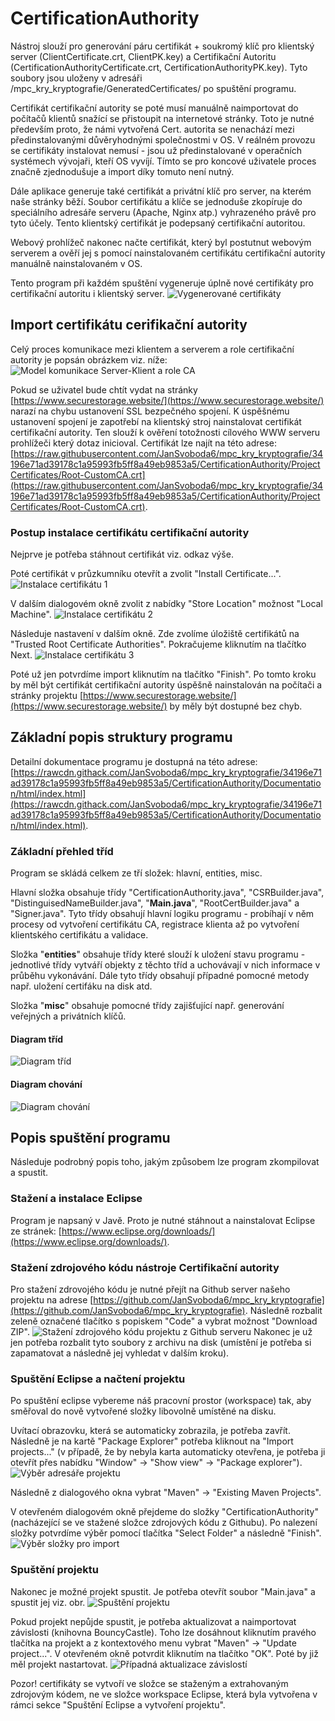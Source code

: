 # CertificationAuthority

Nástroj slouží pro generování páru certifikát + soukromý klíč pro klientský server (ClientCertificate.crt, ClientPK.key) a Certifikační Autoritu (CertificationAuthorityCertificate.crt, CertificationAuthorityPK.key). Tyto soubory jsou uloženy v adresáři /mpc_kry_kryptografie/GeneratedCertificates/ po spuštění programu.

Certifikát certifikační autority se poté musí manuálně naimportovat do počítačů klientů snažící se přistoupit na internetové stránky. Toto je nutné především proto, že námi vytvořená Cert. autorita se nenachází mezi předinstalovanými důvěryhodnými společnostmi v OS. V reálném provozu se certifikáty instalovat nemusí - jsou už předinstalované v operačních systémech vývojaři, kteří OS vyvíjí. Tímto se pro koncové uživatele proces značně zjednodušuje a import díky tomuto není nutný.

Dále aplikace generuje také certifikát a privátní klíč pro server, na kterém naše stránky běží. Soubor certifikátu a klíče se jednoduše zkopíruje do speciálního adresáře serveru (Apache, Nginx atp.) vyhrazeného právě pro tyto účely. Tento klientský certifikát je podepsaný certifikační autoritou.

Webový prohlížeč nakonec načte certifikát, který byl postutnut webovým serverem a ověří jej s pomocí nainstalovaném certifikátu certifikační autority manuálně nainstalovaném v OS.

Tento program při každém spuštění vygeneruje úplně nové certifikáty pro certifikační autoritu i klientský server.
![Vygenerované certifikáty](https://github.com/JanSvoboda6/mpc_kry_kryptografie/blob/dev-hwired/CertificationAuthority/Documentation/img/generated-certificates.png?raw=true)

## Import certifikátu cerifikační autority
Celý proces komunikace mezi klientem a serverem a role certifikační autority je popsán obrázkem viz. níže:
![Model komunikace Server-Klient a role CA](https://github.com/JanSvoboda6/mpc_kry_kryptografie/blob/dev-hwired/CertificationAuthority/Documentation/uml/CommunicationDiagram.drawio.png?raw=true)

Pokud se uživatel bude chtít vydat na stránky [https://www.securestorage.website/](https://www.securestorage.website/) narazí na chybu ustanovení SSL bezpečného spojení. K úspěšnému ustanovení spojení je zapotřebí na klientský stroj nainstalovat certifikát certifikační autority. Ten slouží k ověření totožnosti cílového WWW serveru prohlížeči který dotaz inicioval. Certifikát lze najít na této adrese: [https://raw.githubusercontent.com/JanSvoboda6/mpc_kry_kryptografie/34196e71ad39178c1a95993fb5ff8a49eb9853a5/CertificationAuthority/ProjectCertificates/Root-CustomCA.crt](https://raw.githubusercontent.com/JanSvoboda6/mpc_kry_kryptografie/34196e71ad39178c1a95993fb5ff8a49eb9853a5/CertificationAuthority/ProjectCertificates/Root-CustomCA.crt). 

### Postup instalace certifikátu certifikační autority
Nejprve je potřeba stáhnout certifikát viz. odkaz výše.


Poté certifikát v průzkumníku otevřít a zvolit "Install Certificate...".
![Instalace certifikátu 1](https://github.com/JanSvoboda6/mpc_kry_kryptografie/blob/dev-hwired/CertificationAuthority/Documentation/img/certificate-installation1.png?raw=true)

V dalším dialogovém okně zvolit z nabídky "Store Location" možnost "Local Machine".
![Instalace certifikátu 2](https://github.com/JanSvoboda6/mpc_kry_kryptografie/blob/dev-hwired/CertificationAuthority/Documentation/img/certificate-installation2.png?raw=true)

Následuje nastavení v dalším okně. Zde zvolíme úložiště certifikátů na "Trusted Root Certificate Authorities". Pokračujeme kliknutím na tlačítko Next.
![Instalace certifikátu 3](https://github.com/JanSvoboda6/mpc_kry_kryptografie/blob/dev-hwired/CertificationAuthority/Documentation/img/certificate-installation3.png?raw=true)

Poté už jen potvrdíme import kliknutím na tlačítko "Finish". Po tomto kroku by měl být certifikát certifikační autority úspěšně nainstalován na počítači a stránky projektu [https://www.securestorage.website/](https://www.securestorage.website/) by měly být dostupné bez chyb.


## Základní popis struktury programu
Detailní dokumentace programu je dostupná na této adrese: [https://rawcdn.githack.com/JanSvoboda6/mpc_kry_kryptografie/34196e71ad39178c1a95993fb5ff8a49eb9853a5/CertificationAuthority/Documentation/html/index.html](https://rawcdn.githack.com/JanSvoboda6/mpc_kry_kryptografie/34196e71ad39178c1a95993fb5ff8a49eb9853a5/CertificationAuthority/Documentation/html/index.html).

### Základní přehled tříd
Program se skládá celkem ze tří složek: hlavní, entities, misc.

Hlavní složka obsahuje třídy "CertificationAuthority.java", "CSRBuilder.java", "DistinguisedNameBuilder.java", "**Main.java**", "RootCertBuilder.java" a "Signer.java". Tyto třídy obsahují hlavní logiku programu - probíhají v něm procesy od vytvoření certifikátu CA, registrace klienta až po vytvoření klientského certifikátu a validace.

Složka "**entities**" obsahuje třídy které slouží k uložení stavu programu - jednotlivé třídy vytváří objekty z těchto tříd a uchovávají v nich informace v průběhu vykonávání. Dále tyto třídy obsahují případné pomocné metody např. uložení certifáku na disk atd.

Složka "**misc**" obsahuje pomocné třídy zajišťující např. generování veřejných a privátních klíčů.

#### Diagram tříd
![Diagram tříd](https://github.com/JanSvoboda6/mpc_kry_kryptografie/blob/dev-hwired/CertificationAuthority/Documentation/uml/ClassDiagram.drawio.png?raw=true)

#### Diagram chování
![Diagram chování](https://github.com/JanSvoboda6/mpc_kry_kryptografie/blob/dev-hwired/CertificationAuthority/Documentation/uml/BehavioralDiagram.drawio.png?raw=true)



## Popis spuštění programu
Následuje podrobný popis toho, jakým způsobem lze program zkompilovat a spustit.

### Stažení a instalace Eclipse
Program je napsaný v Javě. Proto je nutné stáhnout a nainstalovat Eclipse ze stránek: [https://www.eclipse.org/downloads/](https://www.eclipse.org/downloads/).

### Stažení zdrojového kódu nástroje Certifikační autority
Pro stažení zdrovojého kódu je nutné přejít na Github server našeho projektu na adrese [https://github.com/JanSvoboda6/mpc_kry_kryptografie](https://github.com/JanSvoboda6/mpc_kry_kryptografie). Následně rozbalit zeleně označené tlačítko s popiskem "Code" a vybrat možnost "Download ZIP".
![Stažení zdrojového kódu projektu z Github serveru](https://github.com/JanSvoboda6/mpc_kry_kryptografie/blob/dev-hwired/CertificationAuthority/Documentation/img/github-download-source.png?raw=true)
Nakonec je už jen potřeba rozbalit tyto soubory z archivu na disk (umístění je potřeba si zapamatovat a následně jej vyhledat v dalším kroku).

### Spuštění Eclipse a načtení projektu
Po spuštění eclipse vybereme náš pracovní prostor (workspace) tak, aby směřoval do nově vytvořené složky libovolně umístěné na disku.

Uvítací obrazovku, která se automaticky zobrazila, je potřeba zavřít. Následně je na kartě "Package Explorer" potřeba kliknout na "Import projects..." (v případě, že by nebyla karta automaticky otevřena, je potřeba ji otevřít přes nabídku "Window" -> "Show view" -> "Package explorer").
![Výběr adresáře projektu](https://github.com/JanSvoboda6/mpc_kry_kryptografie/blob/dev-hwired/CertificationAuthority/Documentation/img/eclipse-import-project.png?raw=true)

Následně z dialogového okna vybrat "Maven" -> "Existing Maven Projects".

V otevřeném dialogovém okně přejdeme do složky "CertificationAuthority" (nacházející se ve stažené složce zdrojových kódu z Githubu). Po nalezení složky potvrdíme výběr pomocí tlačítka "Select Folder" a následně "Finish".
![Výběr složky pro import](https://github.com/JanSvoboda6/mpc_kry_kryptografie/blob/dev-hwired/CertificationAuthority/Documentation/img/eclipse-import-browse.png?raw=true)

### Spuštění projektu
Nakonec je možné projekt spustit. Je potřeba otevřít soubor "Main.java" a spustit jej viz. obr.
![Spuštění projektu](https://github.com/JanSvoboda6/mpc_kry_kryptografie/blob/dev-hwired/CertificationAuthority/Documentation/img/eclipse-project-run.png?raw=true)

Pokud projekt nepůjde spustit, je potřeba aktualizovat a naimportovat závislosti (knihovna BouncyCastle). Toho lze dosáhnout kliknutím pravého tlačítka na projekt a z kontextového menu vybrat "Maven" -> "Update project...". V otevřeném okně potvrdit kliknutím na tlačítko "OK". Poté by již měl projekt nastartovat.
![Případná aktualizace závislostí](https://github.com/JanSvoboda6/mpc_kry_kryptografie/blob/dev-hwired/CertificationAuthority/Documentation/img/maven-update-project.png?raw=true)

Pozor! certifikáty se vytvoří ve složce se staženým a extrahovaným zdrojovým kódem, ne ve složce workspace Eclipse, která byla vytvořena v rámci sekce "Spuštění Eclipse a vytvoření projektu".